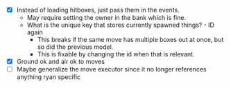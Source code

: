 - [x] Instead of loading hitboxes, just pass them in the events.
	- May require setting the owner in the bank which is fine.
	- What is the unique key that stores currently spawned things? - ID again
		- This breaks if the same move has multiple boxes out at once, but so did the previous model.
		- This is fixable by changing the  id when that is relevant.
- [x] Ground ok and air ok to moves
- [ ] Maybe generalize the move executor since it no longer references anything ryan specific